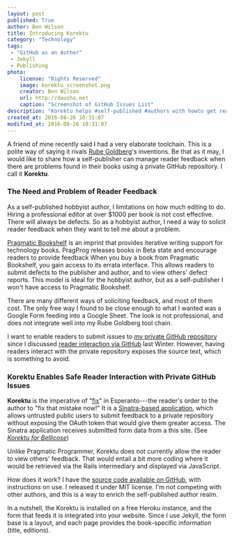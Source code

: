 ```yaml
---
layout: post
published: True
author: Ben Wilson
title: Introducing Korektu
category: "Technology"
tags:
 - "GitHub as an Author"
 - Jekyll
 - Publishing
photo:
    license: "Rights Reserved"
    image: korektu_screenshot.png
    creator: Ben Wilson
    url: http://dausha.net
    caption: "Screenshot of GitHub Issues List"
description: "Korektu helps #self-published #authors with howto get reader feedback into private #GitHub repo issues."
created_at: 2016-08-26 10:31:07
modified_at: 2016-08-26 10:31:07
---
```


A friend of mine recently said I had a very elaborate toolchain. This is a polite way of saying it rivals [Rube Goldberg](https://www.rubegoldberg.com/artwork/automatic-blotter/?c=45)'s inventions. Be that as it may, I would like to share how a self-publisher can manage reader feedback when there are problems found in their books using a private GitHub repository. I call it **Korektu**.

<!-- more -->

### The Need and Problem of Reader Feedback

As a self-published hobbyist author, I limitations on how much editing to do. Hiring a professional editor at over $1000 per book is not cost effective.  There will always be defects. So as a hobbyist author, I need a way to solicit reader feedback when they want to tell me about a problem.

[Pragmatic Bookshelf](https://pragprog.com/) is an imprint that provides iterative writing support for technology books.
PragProg releases books in Beta state and encourage readers to provide feedback
When you buy a book from Pragmatic Bookshelf, you gain access to its errata interface.
This allows readers to submit defects to the publisher and author, and to view others' defect reports. This model is ideal for the hobbyist author, but as a self-publisher I won't have access to Pragmatic Bookshelf.

There are many different ways of soliciting feedback, and most of them cost. The only free way I found to be close enough to what I wanted was a Google Form feeding into a Google Sheet. The look is not professional, and does not integrate well into my Rube Goldberg tool chain.

I want to enable readers to submit issues to [my private GitHub repository](/tags/#GitHub+as+an+Author) since I discussed [reader interaction via GitHub](/technology/github-to-work-with-your-beta-readers/) last Winter. However, having readers interact with the private repository exposes the source text, which is something to avoid.

### Korektu Enables Safe Reader Interaction with Private GitHub Issues

**Korektu** is the imperative of "[fix](https://glosbe.com/eo/en/korektu)" in Esperanto---the reader's order to the author to "fix that mistake now!" It is a [Sinatra-based application](sinatrarb.com), which allows untrusted public users to submit feedback to a private repository without exposing the OAuth token that would give them greater access. The Sinatra application receives submitted form data from a this site. (See *[Korektu for Bellicose](/korektu/bellicose)*)

Unlike Pragmatic Programmer, Korektu does not currently allow the reader to view others' feedback. That would entail a bit more coding where it would be retrieved via the Rails intermediary and displayed via JavaScript.

How does it work? I have the [source code available on GitHub](https://github.com/Merovex/korektu), with instructions on use. I released it under MIT license. I'm not competing with other authors, and this is a way to enrich the self-published author realm.

In a nutshell, the Korektu is installed on a free Heroku instance, and the form that feeds it is integrated into your website. Since I use Jekyll, the form base is a layout, and each page provides the book-specific information (title, editions).

